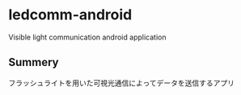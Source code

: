 # ledcomm-android
Visible light communication android application
## Summery
フラッシュライトを用いた可視光通信によってデータを送信するアプリ
